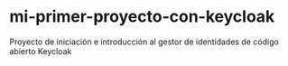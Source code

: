 # mi-primer-proyecto-con-keycloak
Proyecto de iniciación e introducción al gestor de identidades de código abierto Keycloak
